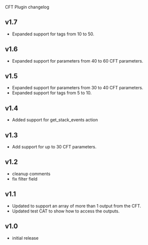 CFT Plugin changelog

v1.7
----

- Expanded support for tags from 10 to 50.

v1.6
----

- Expanded support for parameters from 40 to 60 CFT parameters.

v1.5
----

- Expanded support for parameters from 30 to 40 CFT parameters.  
- Expanded support for tags from 5 to 10.

v1.4
----

- Added support for get_stack_events action

v1.3
----

- Add support for up to 30 CFT parameters.

v1.2
----

- cleanup comments
- fix filter field

v1.1
-----

- Updated to support an array of more than 1 output from the CFT.
- Updated test CAT to show how to access the outputs.


v1.0
-----

- initial release



